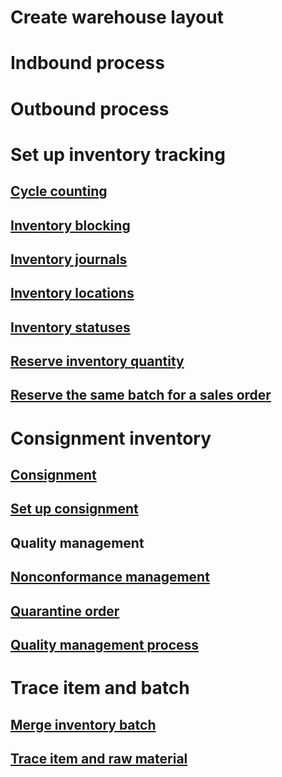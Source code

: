 # Create warehouse layout
# Indbound process
# Outbound process
# Set up inventory tracking
## [Cycle counting](../warehouse-management/cycle-counting.md)
## [Inventory blocking](../warehouse-management/inventory-blocking.md)
## [Inventory journals](../warehouse-management/inventory-journals.md)
## [Inventory locations](../warehouse-management/inventory-locations.md)
## [Inventory statuses](../warehouse-management/inventory-statuses.md)
## [Reserve inventory quantity](reserve-inventory-quantities.md)
## [Reserve the same batch for a sales order](../sales-marketing/reserve-same-batch-sales-order.md)
# Consignment inventory
## [Consignment](consignment.md)
## [Set up consignment](set-up-consignment.md)
## Quality management
## [Nonconformance management](enable-nonconformance-management.md)
## [Quarantine order](quarantine-orders.md)
## [Quality management process](quality-management-processes.md)
# Trace item and batch
## [Merge inventory batch](merge-inventory-batches.md)
## [Trace item and raw material](trace-items-raw-materials-inventory-production-sales.md)
